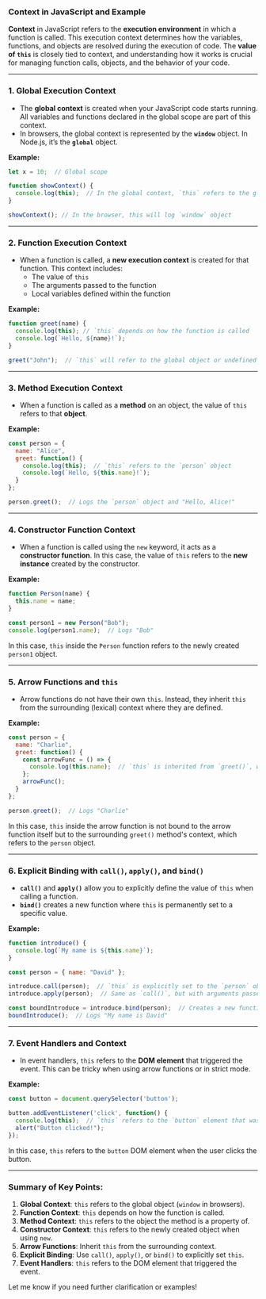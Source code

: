 ### **Context in JavaScript and Example**

**Context** in JavaScript refers to the **execution environment** in which a function is called. This execution context determines how the variables, functions, and objects are resolved during the execution of code. The **value of `this`** is closely tied to context, and understanding how it works is crucial for managing function calls, objects, and the behavior of your code.

---

### 1. **Global Execution Context**
   - The **global context** is created when your JavaScript code starts running. All variables and functions declared in the global scope are part of this context.
   - In browsers, the global context is represented by the **`window`** object. In Node.js, it’s the **`global`** object.

**Example:**
```javascript
let x = 10;  // Global scope

function showContext() {
  console.log(this);  // In the global context, `this` refers to the global object
}

showContext(); // In the browser, this will log `window` object
```

---

### 2. **Function Execution Context**
   - When a function is called, a **new execution context** is created for that function. This context includes:
     - The value of `this`
     - The arguments passed to the function
     - Local variables defined within the function

**Example:**
```javascript
function greet(name) {
  console.log(this); // `this` depends on how the function is called
  console.log(`Hello, ${name}!`);
}

greet("John");  // `this` will refer to the global object or undefined (in strict mode)
```

---

### 3. **Method Execution Context**
   - When a function is called as a **method** on an object, the value of `this` refers to that **object**.

**Example:**
```javascript
const person = {
  name: "Alice",
  greet: function() {
    console.log(this);  // `this` refers to the `person` object
    console.log(`Hello, ${this.name}!`);
  }
};

person.greet();  // Logs the `person` object and "Hello, Alice!"
```

---

### 4. **Constructor Function Context**
   - When a function is called using the `new` keyword, it acts as a **constructor function**. In this case, the value of `this` refers to the **new instance** created by the constructor.

**Example:**
```javascript
function Person(name) {
  this.name = name;
}

const person1 = new Person("Bob");
console.log(person1.name);  // Logs "Bob"
```

In this case, `this` inside the `Person` function refers to the newly created `person1` object.

---

### 5. **Arrow Functions and `this`**
   - Arrow functions do not have their own `this`. Instead, they inherit `this` from the surrounding (lexical) context where they are defined.

**Example:**
```javascript
const person = {
  name: "Charlie",
  greet: function() {
    const arrowFunc = () => {
      console.log(this.name);  // `this` is inherited from `greet()`, which refers to `person`
    };
    arrowFunc();
  }
};

person.greet();  // Logs "Charlie"
```

In this case, `this` inside the arrow function is not bound to the arrow function itself but to the surrounding `greet()` method's context, which refers to the `person` object.

---

### 6. **Explicit Binding with `call()`, `apply()`, and `bind()`**
   - **`call()`** and **`apply()`** allow you to explicitly define the value of `this` when calling a function.
   - **`bind()`** creates a new function where `this` is permanently set to a specific value.

**Example:**
```javascript
function introduce() {
  console.log(`My name is ${this.name}`);
}

const person = { name: "David" };

introduce.call(person);  // `this` is explicitly set to the `person` object
introduce.apply(person);  // Same as `call()`, but with arguments passed as an array

const boundIntroduce = introduce.bind(person);  // Creates a new function with `this` bound
boundIntroduce();  // Logs "My name is David"
```

---

### 7. **Event Handlers and Context**
   - In event handlers, `this` refers to the **DOM element** that triggered the event. This can be tricky when using arrow functions or in strict mode.

**Example:**
```javascript
const button = document.querySelector('button');

button.addEventListener('click', function() {
  console.log(this);  // `this` refers to the `button` element that was clicked
  alert("Button clicked!");
});
```

In this case, `this` refers to the `button` DOM element when the user clicks the button.

---

### **Summary of Key Points:**
1. **Global Context**: `this` refers to the global object (`window` in browsers).
2. **Function Context**: `this` depends on how the function is called.
3. **Method Context**: `this` refers to the object the method is a property of.
4. **Constructor Context**: `this` refers to the newly created object when using `new`.
5. **Arrow Functions**: Inherit `this` from the surrounding context.
6. **Explicit Binding**: Use `call()`, `apply()`, or `bind()` to explicitly set `this`.
7. **Event Handlers**: `this` refers to the DOM element that triggered the event.

Let me know if you need further clarification or examples!
